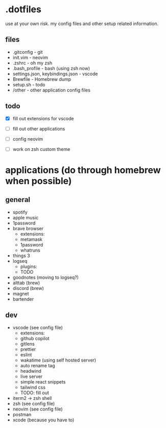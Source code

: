 # .dotfiles
use at your own risk. 
my config files and other setup related information.

## files
- .gitconfig - git
- init.vim - neovim
- .zshrc - oh my zsh
- .bash_profile - bash (using zsh now)
- settings.json, keybindings.json - vscode
- Brewfile - Homebrew dump
- setup.sh - todo
- /other - other application config files

## todo
- [X] fill out extensions for vscode
- [ ] fill out other applications
- [ ] config neovim
- [ ] work on zsh custom theme


# applications (do through homebrew when possible)
## general
- spotify
- apple music
- 1password
- brave browser
  - extensions:
  - metamask
  - 1password
  - whatruns
- things 3
- logseq
  - plugins:
  - TODO
- goodnotes (moving to logseq?)
- alttab (brew)
- discord (brew)
- magnet
- bartender

## dev
- vscode (see config file)
  - extensions:
  - github copilot
  - gitlens
  - prettier
  - eslint
  - wakatime (using self hosted server)
  - auto rename tag
  - headwind
  - live server
  - simple react snippets
  - tailwind css
  - TODO: fill out
- iterm2 -> zsh shell
- zsh (see config file)
- neovim (see config file)
- postman
- xcode (because you have to)
